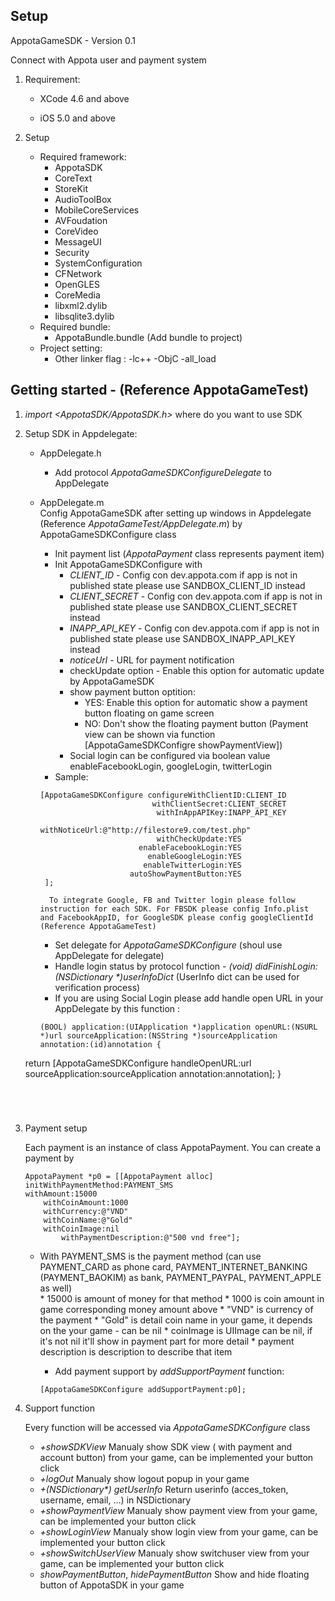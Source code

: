 Setup
------------------

AppotaGameSDK - Version 0.1

Connect with Appota user and payment system

1. Requirement:

	*	XCode 4.6 and above

	*	iOS 5.0 and above

2. Setup

	*	Required framework: 
		* AppotaSDK
		* CoreText
		* StoreKit
		* AudioToolBox
		* MobileCoreServices
		* AVFoudation
		* CoreVideo
		* MessageUI
		* Security
		* SystemConfiguration
		* CFNetwork
		* OpenGLES
		* CoreMedia
		* libxml2.dylib
		* libsqlite3.dylib
	* 	Required bundle:
		* AppotaBundle.bundle (Add bundle to project)
	* Project setting:
		* Other linker flag : -lc++ -ObjC -all_load
		
		
Getting started - (Reference AppotaGameTest)
----------------
1. 	*import <AppotaSDK/AppotaSDK.h>* where do you want to use SDK
2.	Setup SDK in Appdelegate:
	* AppDelegate.h
	
		* Add protocol *AppotaGameSDKConfigureDelegate* to AppDelegate
	* AppDelegate.m			
	Config AppotaGameSDK after setting up windows in Appdelegate (Reference *AppotaGameTest/AppDelegate.m*) by AppotaGameSDKConfigure class
		* Init payment list (*AppotaPayment* class represents payment item)
		* Init AppotaGameSDKConfigure with 
			* *CLIENT_ID* - Config con dev.appota.com if app is not in published state please use SANDBOX_CLIENT_ID instead
			* *CLIENT_SECRET* - Config con dev.appota.com if app is not in published state please use SANDBOX_CLIENT_SECRET instead
			* *INAPP_API_KEY* - Config con dev.appota.com if app is not in published state please use SANDBOX_INAPP_API_KEY instead
			* *noticeUrl* - URL for payment notification
			* checkUpdate option - Enable this option for automatic update by AppotaGameSDK
			* show payment button optition:
				- YES: Enable this option for automatic show a payment button floating on game screen
				- NO: Don't show the floating payment button (Payment view can be shown via function [AppotaGameSDKConfigre showPaymentView])
			* Social login can be configured via boolean value enableFacebookLogin, googleLogin, twitterLogin
		* Sample:
		
		~~~~
	    [AppotaGameSDKConfigure configureWithClientID:CLIENT_ID
                                 withClientSecret:CLIENT_SECRET
                                  withInAppAPIKey:INAPP_API_KEY
                         withNoticeUrl:@"http://filestore9.com/test.php"
                                  withCheckUpdate:YES
                              enableFacebookLogin:YES
                                enableGoogleLogin:YES
                               enableTwitterLogin:YES
                            autoShowPaymentButton:YES
	     ];
		
		~~~~
			To integrate Google, FB and Twitter login please follow instruction for each SDK. For FBSDK please config Info.plist and FacebookAppID, for GoogleSDK please config googleClientId (Reference AppotaGameTest)
		* Set delegate for *AppotaGameSDKConfigure* (shoul use AppDelegate for delegate)
		* Handle login status by protocol function *- (void) didFinishLogin:(NSDictionary \*)userInfoDict* (UserInfo dict can be used for verification process)
		* If you are using Social Login please add handle open URL in your AppDelegate by this function :
		
		~~~		
		(BOOL) application:(UIApplication *)application openURL:(NSURL *)url sourceApplication:(NSString *)sourceApplication annotation:(id)annotation {
    return [AppotaGameSDKConfigure handleOpenURL:url sourceApplication:sourceApplication annotation:annotation];
}
	~~~
		
		


3. Payment setup

	Each payment is an instance of class AppotaPayment. You can create a payment by
	
	   AppotaPayment *p0 = [[AppotaPayment alloc]     initWithPaymentMethod:PAYMENT_SMS    
	   withAmount:15000 
	       withCoinAmount:1000 
	       withCurrency:@"VND" 
	       withCoinName:@"Gold" 
	       withCoinImage:nil    
    	       withPaymentDescription:@"500 vnd free"];    	       
    	       	       
	* With PAYMENT_SMS is the payment method (can use PAYMENT_CARD as phone card, PAYMENT_INTERNET_BANKING (PAYMENT_BAOKIM) as bank, PAYMENT_PAYPAL, PAYMENT_APPLE as well)		
			* 15000 is amount of money for that method
			* 1000 is coin amount in game corresponding money amount above
			* "VND" is currency of the payment
			* "Gold" is detail coin name in your game, it depends on the your game - can be nil
			* coinImage is UIImage can be nil, if it's not nil it'll show in payment part for more detail
			* payment description is description to describe that item
	
		* Add payment support by *addSupportPayment* function:
		
		~~~
	    [AppotaGameSDKConfigure addSupportPayment:p0];		
		~~~
3. Support function

	Every function will be accessed via  *AppotaGameSDKConfigure* class
	* *+showSDKView* Manualy show SDK view ( with payment and account button) from your game, can be implemented your button click
	* *+logOut* Manualy show logout popup in your game
	* *+(NSDictionary\*) getUserInfo* Return userinfo (acces_token, username, email, …) in NSDictionary
	* *+showPaymentView* Manualy show payment view from your game, can be implemented your button click
	* *+showLoginView* Manualy show login view from your game, can be implemented your button click
	* *+showSwitchUserView* Manualy show switchuser view from your game, can be implemented your button click	
	* *showPaymentButton*, *hidePaymentButton* Show and hide floating button of AppotaSDK in your game
